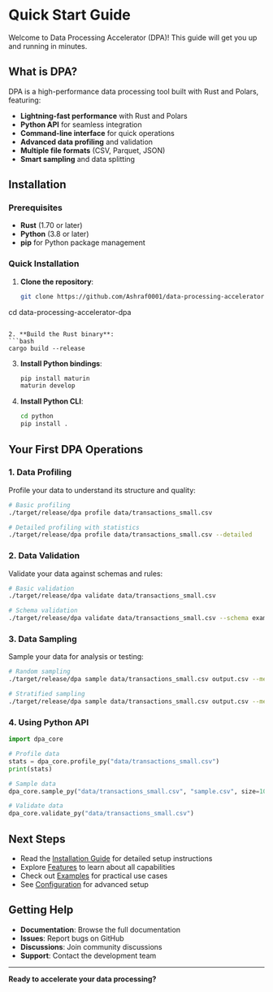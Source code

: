 # Quick Start Guide

Welcome to Data Processing Accelerator (DPA)! This guide will get you up and running in minutes.

## What is DPA?

DPA is a high-performance data processing tool built with Rust and Polars, featuring:

- **Lightning-fast performance** with Rust and Polars
- **Python API** for seamless integration
- **Command-line interface** for quick operations
- **Advanced data profiling** and validation
- **Multiple file formats** (CSV, Parquet, JSON)
- **Smart sampling** and data splitting

## Installation

### Prerequisites

- **Rust** (1.70 or later)
- **Python** (3.8 or later)
- **pip** for Python package management

### Quick Installation

1. **Clone the repository**:
   ```bash
   git clone https://github.com/Ashraf0001/data-processing-accelerator-dpa
cd data-processing-accelerator-dpa
   ```

2. **Build the Rust binary**:
   ```bash
   cargo build --release
   ```

3. **Install Python bindings**:
   ```bash
   pip install maturin
   maturin develop
   ```

4. **Install Python CLI**:
   ```bash
   cd python
   pip install .
   ```

## Your First DPA Operations

### 1. Data Profiling

Profile your data to understand its structure and quality:

```bash
# Basic profiling
./target/release/dpa profile data/transactions_small.csv

# Detailed profiling with statistics
./target/release/dpa profile data/transactions_small.csv --detailed
```

### 2. Data Validation

Validate your data against schemas and rules:

```bash
# Basic validation
./target/release/dpa validate data/transactions_small.csv

# Schema validation
./target/release/dpa validate data/transactions_small.csv --schema examples/schema.json
```

### 3. Data Sampling

Sample your data for analysis or testing:

```bash
# Random sampling
./target/release/dpa sample data/transactions_small.csv output.csv --method random --size 1000

# Stratified sampling
./target/release/dpa sample data/transactions_small.csv output.csv --method stratified --stratify category
```

### 4. Using Python API

```python
import dpa_core

# Profile data
stats = dpa_core.profile_py("data/transactions_small.csv")
print(stats)

# Sample data
dpa_core.sample_py("data/transactions_small.csv", "sample.csv", size=1000, method="random")

# Validate data
dpa_core.validate_py("data/transactions_small.csv")
```

## Next Steps

- Read the [Installation Guide](installation.md) for detailed setup instructions
- Explore [Features](../features/) to learn about all capabilities
- Check out [Examples](../examples/) for practical use cases
- See [Configuration](configuration.md) for advanced setup

## Getting Help

- **Documentation**: Browse the full documentation
- **Issues**: Report bugs on GitHub
- **Discussions**: Join community discussions
- **Support**: Contact the development team

---

**Ready to accelerate your data processing?**
